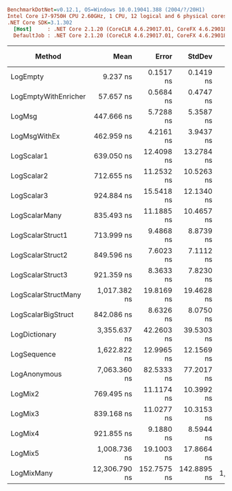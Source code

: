 ``` ini

BenchmarkDotNet=v0.12.1, OS=Windows 10.0.19041.388 (2004/?/20H1)
Intel Core i7-9750H CPU 2.60GHz, 1 CPU, 12 logical and 6 physical cores
.NET Core SDK=3.1.302
  [Host]     : .NET Core 2.1.20 (CoreCLR 4.6.29017.01, CoreFX 4.6.29018.12), X64 RyuJIT
  DefaultJob : .NET Core 2.1.20 (CoreCLR 4.6.29017.01, CoreFX 4.6.29018.12), X64 RyuJIT


```
|               Method |          Mean |       Error |      StdDev |    Ratio | RatioSD |  Gen 0 | Gen 1 | Gen 2 | Allocated |
|--------------------- |--------------:|------------:|------------:|---------:|--------:|-------:|------:|------:|----------:|
|             LogEmpty |      9.237 ns |   0.1517 ns |   0.1419 ns |     1.00 |    0.00 |      - |     - |     - |         - |
| LogEmptyWithEnricher |     57.657 ns |   0.5684 ns |   0.4747 ns |     6.24 |    0.12 | 0.0089 |     - |     - |      56 B |
|               LogMsg |    447.666 ns |   5.7288 ns |   5.3587 ns |    48.47 |    0.80 | 0.0100 |     - |     - |      64 B |
|         LogMsgWithEx |    462.959 ns |   4.2161 ns |   3.9437 ns |    50.13 |    0.89 | 0.0100 |     - |     - |      64 B |
|           LogScalar1 |    639.050 ns |  12.4098 ns |  13.2784 ns |    69.27 |    2.18 | 0.0591 |     - |     - |     376 B |
|           LogScalar2 |    712.655 ns |  11.2532 ns |  10.5263 ns |    77.17 |    1.63 | 0.0668 |     - |     - |     424 B |
|           LogScalar3 |    924.884 ns |  15.5418 ns |  12.1340 ns |   100.23 |    2.17 | 0.0744 |     - |     - |     472 B |
|        LogScalarMany |    835.493 ns |  11.1885 ns |  10.4657 ns |    90.47 |    1.75 | 0.1001 |     - |     - |     632 B |
|     LogScalarStruct1 |    713.999 ns |   9.4868 ns |   8.8739 ns |    77.31 |    0.84 | 0.0629 |     - |     - |     400 B |
|     LogScalarStruct2 |    849.596 ns |   7.6023 ns |   7.1112 ns |    92.00 |    1.56 | 0.0744 |     - |     - |     472 B |
|     LogScalarStruct3 |    921.359 ns |   8.3633 ns |   7.8230 ns |    99.77 |    1.93 | 0.0858 |     - |     - |     544 B |
|  LogScalarStructMany |  1,017.382 ns |  19.8169 ns |  19.4628 ns |   110.28 |    1.45 | 0.1144 |     - |     - |     728 B |
|   LogScalarBigStruct |    842.086 ns |   8.6326 ns |   8.0750 ns |    91.18 |    1.24 | 0.0725 |     - |     - |     456 B |
|        LogDictionary |  3,355.637 ns |  42.2603 ns |  39.5303 ns |   363.36 |    6.75 | 0.3548 |     - |     - |    2240 B |
|          LogSequence |  1,622.822 ns |  12.9965 ns |  12.1569 ns |   175.73 |    3.24 | 0.1297 |     - |     - |     824 B |
|         LogAnonymous |  7,063.360 ns |  82.5333 ns |  77.2017 ns |   764.83 |   13.23 | 0.5417 |     - |     - |    3440 B |
|              LogMix2 |    769.495 ns |  11.1174 ns |  10.3992 ns |    83.32 |    1.72 | 0.0706 |     - |     - |     448 B |
|              LogMix3 |    839.168 ns |  11.0277 ns |  10.3153 ns |    90.88 |    2.15 | 0.0820 |     - |     - |     520 B |
|              LogMix4 |    921.855 ns |   9.1880 ns |   8.5944 ns |    99.82 |    1.35 | 0.1125 |     - |     - |     712 B |
|              LogMix5 |  1,008.736 ns |  19.1003 ns |  17.8664 ns |   109.22 |    2.20 | 0.1240 |     - |     - |     784 B |
|           LogMixMany | 12,306.790 ns | 152.7575 ns | 142.8895 ns | 1,332.57 |   21.83 | 1.0376 |     - |     - |    6545 B |
